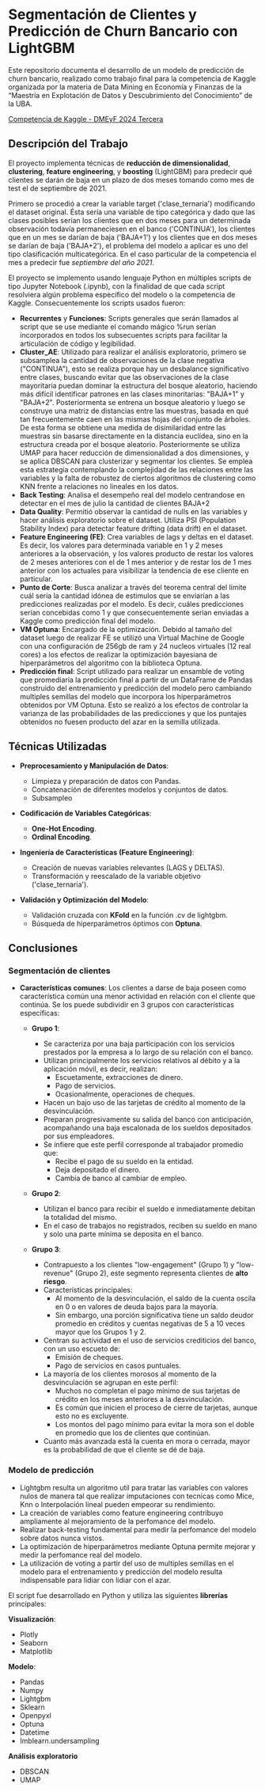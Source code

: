 # Segmentación de Clientes y Predicción de Churn Bancario con LightGBM


Este repositorio documenta el desarrollo de un modelo de predicción de churn bancario, realizado como trabajo final para la competencia de Kaggle organizada por la materia de Data Mining en Economía y Finanzas de la “Maestría en Explotación de Datos y Descubrimiento del Conocimiento” de la UBA.

[Competencia de Kaggle - DMEyF 2024 Tercera](https://www.kaggle.com/competitions/dm-ey-f-2024-tercera/leaderboard)

## Descripción del Trabajo

El proyecto implementa técnicas de **reducción de dimensionalidad**, **clustering**, **feature engineering**, y **boosting** (LightGBM) para predecir qué clientes se darán de baja en un plazo de dos meses tomando como mes de test el de septiembre de 2021. 

Primero se procedió a crear la variable target ('clase_ternaria') modificando el dataset original. Ésta sería una variable de tipo categórica y dado que las clases posibles serían los clientes que en dos meses para un determinada observación todavía permaneciesen en el banco ('CONTINUA'), los clientes que en un mes se darían de baja ('BAJA+1') y los clientes que en dos meses se darían de baja ('BAJA+2'), el problema del modelo a aplicar es uno del tipo clasificación multicategórica. En el caso particular de la competencia el mes a predecir fue *septiembre del año 2021*.

El proyecto se implemento usando lenguaje Python en múltiples scripts de tipo Jupyter Notebook (.ipynb), con la finalidad de que cada script resolviera algún problema específico del modelo o la competencia de Kaggle. Consecuentemente los scripts usados fueron:

- **Recurrentes** y **Funciones**: Scripts generales que serán llamados al script que se use mediante el comando mágico %run serían incorporados en todos los subsecuentes scripts para facilitar la articulación de código y legibilidad.
- **Cluster_AE**: Utilizado para realizar el análisis exploratorio, primero se subsamplea la cantidad de observaciones de la clase negativa ("CONTINUA"), esto se realiza porque hay un desbalance significativo entre clases, buscando evitar que las observaciones de la clase mayoritaria puedan dominar la estructura del bosque aleatorio, haciendo más difícil identificar patrones en las clases minoritarias: "BAJA+1" y "BAJA+2". Posteriormenta se entrena un bosque aleatorio y luego se construye una matriz de distancias entre las muestras, basada en qué tan frecuentemente caen en las mismas hojas del conjunto de árboles. De esta forma se obtiene una medida de disimilaridad entre las muestras sin basarse directamente en la distancia euclídea, sino en la estructura creada por el bosque aleatorio. Posteriormente se utiliza UMAP para hacer reducción de dimensionalidad a dos dimensiones, y se aplica DBSCAN para clusterizar y segmentar los clientes. Se emplea esta estrategia contemplando la complejidad de las relaciones entre las variables y la falta de robustez de ciertos algoritmos de clustering como KNN frente a relaciones no lineales en los datos.
- **Back Testing**: Analisa el desempeño real del modelo centrandose en detectar en el mes de julio la cantidad de clientes BAJA+2
- **Data Quality**: Permitió observar la cantidad de nulls en las variables y hacer análisis exploratorio sobre el dataset. Utiliza PSI (Population Stability Index) para detectar feature drifting (data drift) en el dataset.
- **Feature Engineering (FE)**: Crea variables de lags y deltas en el dataset. Es decir, los valores para determinada variable en 1 y 2 meses anteriores a la observación, y los valores producto de restar los valores de 2 meses anteriores con el de 1 mes anterior y de restar los de 1 mes anterior con los actuales para visibilizar la tendencia de ese cliente en particular. 
- **Punto de Corte**: Busca analizar a través del teorema central del límite cuál sería la cantidad idónea de estimulos que se enviarían a las predicciones realizadas por el modelo. Es decir, cuáles predicciones serían concebidas como 1 y que consecuentemente serían enviadas a Kaggle como predicción final del modelo.
- **VM Optuna**: Encargado de la optimización. Debido al tamaño del dataset luego de realizar FE se utilizó una Virtual Machine de Google con una configuración de 256gb de ram y 24 nucleos virtuales (12 real cores) a los efectos de realizar la optimización bayesiana de hiperparámetros del algoritmo con la biblioteca Optuna. 
- **Predicción final**: Script utilizado para realizar un ensamble de voting que promediaría la predicción final a partir de un DataFrame de Pandas construido del entrenamiento y predicción del modelo pero cambiando multiples semillas del modelo que incorpora los hiperparámetros obtenidos por VM Optuna. Esto se realizó a los efectos de controlar la varianza de las probabilidades de las predicciones y que los puntajes obtenidos no fuesen producto del azar en la semilla utilizada.


## Técnicas Utilizadas

- **Preprocesamiento y Manipulación de Datos**:
  - Limpieza y preparación de datos con Pandas.
  - Concatenación de diferentes modelos y conjuntos de datos.
  - Subsampleo

- **Codificación de Variables Categóricas**:
  - **One-Hot Encoding**.
  - **Ordinal Encoding**.

- **Ingeniería de Características (Feature Engineering)**:
  - Creación de nuevas variables relevantes (LAGS y DELTAS).
  - Transformación y reescalado de la variable objetivo ('clase_ternaria').

- **Validación y Optimización del Modelo**:
  - Validación cruzada con **KFold** en la función .cv de lightgbm.
  - Búsqueda de hiperparámetros óptimos con **Optuna**.



## Conclusiones

### Segmentación de clientes

- **Características comunes**: Los clientes a darse de baja poseen como característica común una menor actividad en relación con el cliente que continúa. Se los puede subdividir en 3 grupos con características específicas:

  - **Grupo 1**:
    - Se caracteriza por una baja participación con los servicios prestados por la empresa a lo largo de su relación con el banco.
    - Utilizan principalmente los servicios relativos al débito y a la aplicación móvil, es decir, realizan:
      - Escuetamente, extracciones de dinero.
      - Pago de servicios.
      - Ocasionalmente, operaciones de cheques.
    - Hacen un bajo uso de las tarjetas de crédito al momento de la desvinculación.
    - Preparan progresivamente su salida del banco con anticipación, acompañando una baja escalonada de los sueldos depositados por sus empleadores.
    - Se infiere que este perfil corresponde al trabajador promedio que:
      - Recibe el pago de su sueldo en la entidad.
      - Deja depositado el dinero.
      - Cambia de banco al cambiar de empleo.

  - **Grupo 2**:
    - Utilizan el banco para recibir el sueldo e inmediatamente debitan la totalidad del mismo.
    - En el caso de trabajos no registrados, reciben su sueldo en mano y solo una parte mínima se deposita en el banco.

  - **Grupo 3**:
    - Contrapuesto a los clientes "low-engagement" (Grupo 1) y "low-revenue" (Grupo 2), este segmento representa clientes de **alto riesgo**.
    - Características principales:
      - Al momento de la desvinculación, el saldo de la cuenta oscila en 0 o en valores de deuda bajos para la mayoría.
      - Sin embargo, una porción significativa tiene un saldo deudor promedio en créditos y cuentas negativas de 5 a 10 veces mayor que los Grupos 1 y 2.
    - Centran su actividad en el uso de servicios crediticios del banco, con un uso escueto de:
      - Emisión de cheques.
      - Pago de servicios en casos puntuales.
    - La mayoría de los clientes morosos al momento de la desvinculación se agrupan en este perfil:
      - Muchos no completan el pago mínimo de sus tarjetas de crédito en los meses anteriores a la desvinculación.
      - Es común que inicien el proceso de cierre de tarjetas, aunque esto no es excluyente.
      - Los montos del pago mínimo para evitar la mora son el doble en promedio que los de clientes que continúan.
    - Cuanto más avanzada está la cuenta en mora o cerrada, mayor es la probabilidad de que el cliente se dé de baja.

### Modelo de predicción

- Lightgbm resulta un algoritmo util para tratar las variables con valores nulos de manera tal que realizar imputaciones con tecnicas como Mice, Knn o Interpolación lineal pueden empeorar su rendimiento.
- La creación de variables como feature engineering contribuyo ampliamente al mejoramiento de la perfomance del modelo.
- Realizar back-testing fundamental para medir la perfomance del modelo sobre datos nunca vistos.
- La optimización de hiperparámetros mediante Optuna permite mejorar y medir la perfomance real del modelo.
- La utilización de voting a partir del uso de multiples semillas en el modelo para el entrenamiento y predicción del modelo resulta indispensable para lidiar con lidiar con el azar.


El script fue desarrollado en Python y utiliza las siguientes **librerías** principales:

**Visualización**:
  - Plotly
  - Seaborn
  - Matplotlib

 **Modelo**:
  - Pandas
  - Numpy
  - Lightgbm
  - Sklearn
  - Openpyxl
  - Optuna
  - Datetime
  - Imblearn.undersampling

**Análisis exploratorio**
  - DBSCAN
  - UMAP
